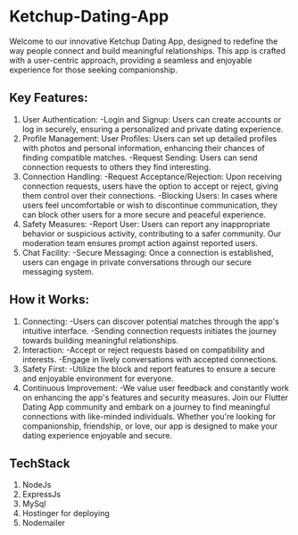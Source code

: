 # Ketchup-Dating-App

Welcome to our innovative Ketchup Dating App, designed to redefine the way people connect and build meaningful relationships. This app is crafted with a user-centric approach, providing a seamless and enjoyable experience for those seeking companionship.

## Key Features:

1. User Authentication:
 -Login and Signup: Users can create accounts or log in securely, ensuring a personalized and private dating experience.
2. Profile Management:
User Profiles: Users can set up detailed profiles with photos and personal information, enhancing their chances of finding compatible matches.
 -Request Sending: Users can send connection requests to others they find interesting.
3. Connection Handling:
 -Request Acceptance/Rejection: Upon receiving connection requests, users have the option to accept or reject, giving them control over their connections.
 -Blocking Users: In cases where users feel uncomfortable or wish to discontinue communication, they can block other users for a more secure and peaceful experience.
4. Safety Measures:
 -Report User: Users can report any inappropriate behavior or suspicious activity, contributing to a safer community. Our moderation team ensures prompt action against reported users.
5. Chat Facility:
 -Secure Messaging: Once a connection is established, users can engage in private conversations through our secure messaging system.

## How it Works:

1. Connecting:
 -Users can discover potential matches through the app's intuitive interface.
 -Sending connection requests initiates the journey towards building meaningful relationships.
2. Interaction:
 -Accept or reject requests based on compatibility and interests.
 -Engage in lively conversations with accepted connections.
3. Safety First:
 -Utilize the block and report features to ensure a secure and enjoyable environment for everyone.
4. Continuous Improvement:
 -We value user feedback and constantly work on enhancing the app's features and security measures.
Join our Flutter Dating App community and embark on a journey to find meaningful connections with like-minded individuals. Whether you're looking for companionship, friendship, or love, our app is designed to make your dating experience enjoyable and secure.

## TechStack
1. NodeJs
2. ExpressJs
3. MySql
4. Hostinger for deploying
5. Nodemailer
